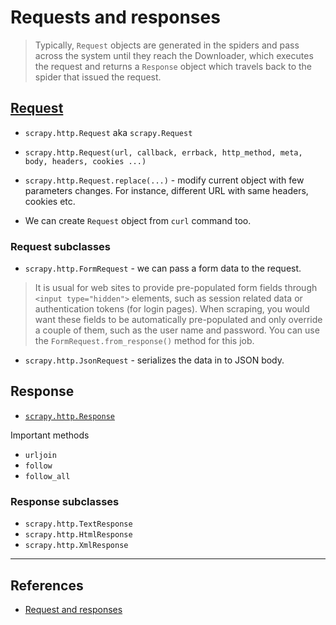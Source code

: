 # Requests and responses

> Typically, `Request` objects are generated in the spiders and pass across the system until they reach the Downloader, which executes the request and returns a `Response` object which travels back to the spider that issued the request.

## [Request](https://docs.scrapy.org/en/latest/topics/request-response.html#scrapy.http.Request)

- `scrapy.http.Request` aka `scrapy.Request`

- `scrapy.http.Request(url, callback, errback, http_method, meta, body, headers, cookies ...)`

- `scrapy.http.Request.replace(...)` - modify current object with few parameters changes. For instance, different URL with same headers, cookies etc.

- We can create `Request` object from `curl` command too.

### Request subclasses

- `scrapy.http.FormRequest` - we can pass a form data to the request.

> It is usual for web sites to provide pre-populated form fields through `<input type="hidden">` elements, such as session related data or authentication tokens (for login pages). When scraping, you would want these fields to be automatically pre-populated and only override a couple of them, such as the user name and password. You can use the `FormRequest.from_response()` method for this job.

- `scrapy.http.JsonRequest` - serializes the data in to JSON body.

## Response

- [`scrapy.http.Response`](https://docs.scrapy.org/en/latest/topics/request-response.html#scrapy.http.Response)

Important methods

- `urljoin`
- `follow`
- `follow_all`

### Response subclasses

- `scrapy.http.TextResponse`
- `scrapy.http.HtmlResponse`
- `scrapy.http.XmlResponse`

---

## References

- [Request and responses](https://docs.scrapy.org/en/latest/topics/request-response.html)
